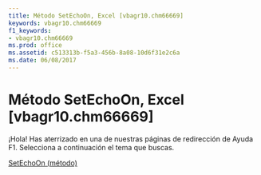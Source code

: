 ```yaml
---
title: Método SetEchoOn, Excel [vbagr10.chm66669]
keywords: vbagr10.chm66669
f1_keywords:
- vbagr10.chm66669
ms.prod: office
ms.assetid: c513313b-f5a3-456b-8a08-10d6f31e2c6a
ms.date: 06/08/2017
---
```





# Método SetEchoOn, Excel [vbagr10.chm66669]

¡Hola! Has aterrizado en una de nuestras páginas de redirección de Ayuda F1. Selecciona a continuación el tema que buscas.


 [SetEchoOn (método)](http://msdn.microsoft.com/library/setechoon-method%28Office.15%29.aspx)


